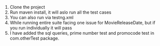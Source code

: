  1. Clone the project
 2. Run maven install, it will aslo run all the test cases
 3. You can also run via testng.xml
 4. While running entire suite facing one issue for MovieReleaseDate, but if you run individually it will pass
 5. I have added the sql queries, prime number test and promocode test in com.otherTest package.
